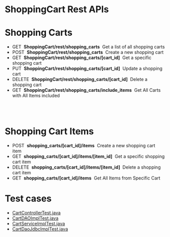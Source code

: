 # ShoppingCart Rest APIs

# Shopping Carts

<ul>
<li>GET     &nbsp;<b>ShoppingCart/rest/shopping_carts</b>&nbsp;                           Get a list of all shopping carts</li>
<li>POST    &nbsp;<b>ShoppingCart/rest/shopping_carts</b>&nbsp;                           Create a new shopping cart</li>
<li>GET     &nbsp;<b>ShoppingCart/rest/shopping_carts/[cart_id]</b>&nbsp;                 Get a specific shopping cart</li>
<li>PUT     &nbsp;<b>ShoppingCart/rest/shopping_carts/[cart_id]</b>&nbsp;                 Update a shopping cart</li>
<li>DELETE  &nbsp;<b>ShoppingCart/rest/shopping_carts/[cart_id]</b>&nbsp;                 Delete a shopping cart</li>
<li>GET     &nbsp;<b>ShoppingCart/rest/shopping_carts/include_items</b>&nbsp;             Get All Carts with All Items included</li>
</ul><br/><br/>


# Shopping Cart Items

<ul>
<li>POST    &nbsp;<b>shopping_carts/[cart_id]/items</b>&nbsp;                       Create a new shopping cart item
<li>GET     &nbsp;<b>shopping_carts/[cart_id]/items/[item_id]</b>&nbsp;             Get a specific shopping cart item
<li>DELETE  &nbsp;<b>shopping_carts/[cart_id]/items/[item_id]</b>&nbsp;             Delete a shopping cart item
<li>GET     &nbsp;<b>shopping_carts/[cart_id]/items</b>&nbsp;                       Get All Items from Specific Cart
</ul>


# Test cases 

<ul>
<li><a href="https://github.com/mital7559/ShoppingCart/blob/master/ShoppingCart/ShoppingCart/src/test/java/com/yash/shop/controller/CartControllerTest.java">CartControllerTest.java</a></li>
<li><a href="https://github.com/mital7559/ShoppingCart/blob/master/ShoppingCart/ShoppingCart/src/test/java/com/yash/shop/dao/CartDAOImplTest.java">CartDAOImplTest.java</a></li>
<li><a href="https://github.com/mital7559/ShoppingCart/blob/master/ShoppingCart/ShoppingCart/src/test/java/com/yash/shop/service/CartServiceImplTest.java">CartServiceImplTest.java</a></li>
<li><a href="https://github.com/mital7559/ShoppingCart/blob/master/ShoppingCart/ShoppingCart/src/test/java/com/yash/shop/dao/CartDaoJdbcImplTest.java">CartDaoJdbcImplTest.java</a></li>
</ul>



